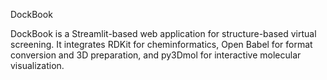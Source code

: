 DockBook

DockBook is a Streamlit-based web application for structure-based virtual screening. It integrates RDKit for cheminformatics, Open Babel for format conversion and 3D preparation, and py3Dmol for interactive molecular visualization.
